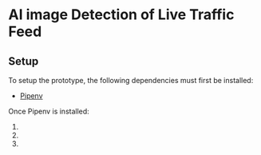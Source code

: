 # AI image Detection of Live Traffic Feed

## Setup

To setup the prototype, the following dependencies must first be installed:

- [Pipenv]([url](https://pypi.org/project/pipenv/))

Once Pipenv is installed:

1.  
2. 
3. 
